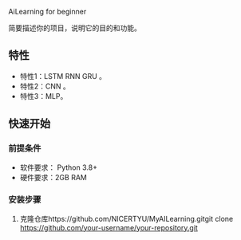 AiLearning for beginner

简要描述你的项目，说明它的目的和功能。

## 特性

- 特性1：LSTM RNN GRU 。
- 特性2：CNN 。
- 特性3：MLP。

## 快速开始

### 前提条件

- 软件要求： Python 3.8+
- 硬件要求：2GB RAM

### 安装步骤

1. 克隆仓库https://github.com/NICERTYU/MyAILearning.gitgit clone https://github.com/your-username/your-repository.git
